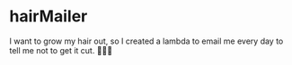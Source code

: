 # hairMailer
I want to grow my hair out, so I created a lambda to email me every day to tell me not to get it cut. 🤷🏻‍♀️
